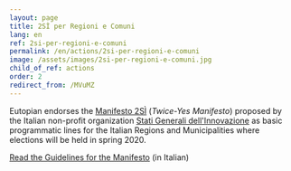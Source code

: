 ```yaml
---
layout: page
title: 2SÌ per Regioni e Comuni
lang: en
ref: 2si-per-regioni-e-comuni
permalink: /en/actions/2si-per-regioni-e-comuni
image: /assets/images/2si-per-regioni-e-comuni.jpg
child_of_ref: actions
order: 2
redirect_from: /MVuMZ
---
```


Eutopian endorses the [Manifesto 2SÌ](https://www.statigeneralinnovazione.it/online/appuntamento-per-il-19-febbraio-2020-2si-per-regioni-e-comuni/) (*Twice-Yes Manifesto*) proposed by the Italian non-profit organization [Stati Generali dell'Innovazione](https://www.statigeneralinnovazione.it/) as basic programmatic lines for the Italian Regions and Municipalities where elections will be held in spring 2020.

[Read the Guidelines for the Manifesto](https://www.statigeneralinnovazione.it/online/wp-content/uploads/2020/02/Linee_Guida_per_il_Manifesto_2Si.pdf) (in Italian)
